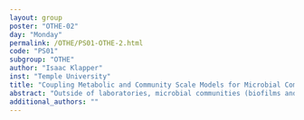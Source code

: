```yaml
---
layout: group
poster: "OTHE-02"
day: "Monday"
permalink: /OTHE/PS01-OTHE-2.html
code: "PS01"
subgroup: "OTHE"
author: "Isaac Klapper"
inst: "Temple University"
title: "Coupling Metabolic and Community Scale Models for Microbial Communities"
abstract: "Outside of laboratories, microbial communities (biofilms and other types) often exist in relatively stable environments where, on average, resource quality and quantity are predictable. Under such conditions, these communities are able to organize into tuned chemical factories, efficiently turning resources into biomass and waste byproducts. To do so, community scale physical, chemical, and biological constraints must be accommodated. At the cell scale, extensive omics data has enabled detailed, genome scale (GEM) modeling of metabolic response to chemical conditions. These two scale are coupled of course. Techniques to connect GEMs to community scale transport processes will be presented."
additional_authors: ""
---
```

